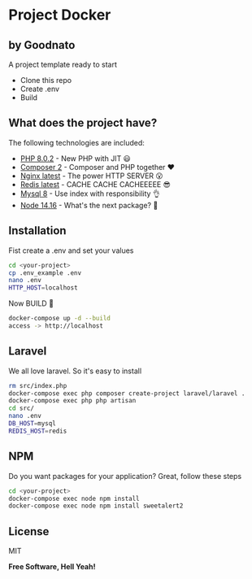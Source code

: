 # Project Docker
## by Goodnato

A project template ready to start

- Clone this repo
- Create .env
- Build

## What does the project have?

The following technologies are included:

- [PHP 8.0.2](https://www.php.net/) - New PHP with JIT 😃
- [Composer 2](https://getcomposer.org/) - Composer and PHP together ❤️
- [Nginx latest](https://www.nginx.com/) - The power HTTP SERVER 😮
- [Redis latest](https://redis.io/) - CACHE CACHE CACHEEEEE 😎
- [Mysql 8](https://www.mysql.com/) - Use index with responsibility 👌
- [Node 14.16](https://nodejs.org/en/) - What's the next package? 👀

## Installation

Fist create a .env and set your values

```sh
cd <your-project>
cp .env_example .env
nano .env
HTTP_HOST=localhost
```

Now BUILD 🙌

```sh
docker-compose up -d --build
access -> http://localhost
```

## Laravel

We all love laravel. So it's easy to install

```sh
rm src/index.php
docker-compose exec php composer create-project laravel/laravel .
docker-compose exec php php artisan
cd src/
nano .env
DB_HOST=mysql
REDIS_HOST=redis
```

## NPM

Do you want packages for your application? Great, follow these steps

```sh
cd <your-project>
docker-compose exec node npm install
docker-compose exec node npm install sweetalert2
```

## License

MIT

**Free Software, Hell Yeah!**